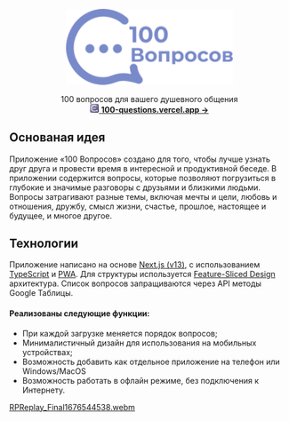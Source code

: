 <p align="center">
  <img src="./public/img/logo.svg" alt="100 Вопросов" width="300" >
</p>
<div align="middle">
  100 вопросов для вашего душевного общения
  <br />
  <a href="https://100-questions.vercel.app/"> 
    <img src="./public/favicon/any.svg" alt="100 Вопросов" width="16">
    <strong>100-questions.vercel.app &rarr;</strong>
  </a>
</div>


## Основаная идея  
Приложение «100 Вопросов» создано для того, чтобы лучше узнать друг друга и провести время в интересной и продуктивной беседе. В приложении содержится вопросы, которые позволяют погрузиться в глубокие и значимые разговоры с друзьями и близкими людьми. Вопросы затрагивают разные темы, включая мечты и цели, любовь и отношения, дружбу, смысл жизни, счастье, прошлое, настоящее и будущее, и многое другое.


## Технологии
Приложение написано на основе [Next.js (v13)](https://nextjs.org/), с использованием [TypeScript](https://www.typescriptlang.org/) и 
[PWA](https://web.dev/progressive-web-apps/). Для структуры используется [Feature-Sliced Design](https://feature-sliced.design/) архитектура. Список вопросов запращиваются через API методы Google Таблицы.
  
#### Реализованы следующие функции:
- При каждой загрузке меняется порядок вопросов;
- Минималистичный дизайн для использования на мобильных устройствах;
- Возможность добавить как отдельное приложение на телефон или Windows/MacOS
- Возможность работать в офлайн режиме, без подключения к Интернету.

[RPReplay_Final1676544538.webm](https://user-images.githubusercontent.com/3313640/219345525-7d51c9ae-9a9d-40a5-adac-865cc6e7a18e.webm)
